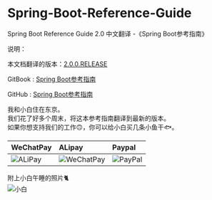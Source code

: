 # Spring-Boot-Reference-Guide
Spring Boot Reference Guide 2.0 中文翻译 -《Spring Boot参考指南》

说明：

本文档翻译的版本：[2.0.0.RELEASE](https://docs.spring.io/spring-boot/docs/2.0.0.M5/reference/htmlsingle/)

GitBook : [Spring Boot参考指南](https://jack80342.gitbooks.io/spring-boot/content/)

GitHub : [Spring Boot参考指南](https://github.com/jack80342/Spring-Boot-Reference-Guide)

我和小白住在东京。  
我们花了好多个周末，将这本参考指南翻译到最新的版本。  
如果你想支持我们的工作🙃，你可以给小白买几条小鱼干🐟。

|WeChatPay|ALipay|Paypal|
|:----|:----|:----|
|![ALiPay](https://github.com/jack80342/Materials/raw/master/Spring-Boot-Reference-Guide/alipay.jpg)|![WeChatPay](https://github.com/jack80342/Materials/raw/master/Spring-Boot-Reference-Guide/wechatpay.jpg)|![PayPal](https://github.com/jack80342/Materials/raw/master/Spring-Boot-Reference-Guide/paypal.jpg)|

附上小白午睡的照片🐈  
![小白](https://github.com/jack80342/Materials/raw/master/Spring-Boot-Reference-Guide/xiaobai.jpg)
